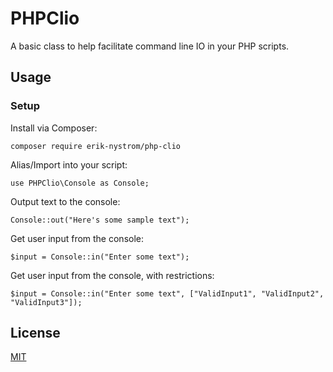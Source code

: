 # PHPClio

A basic class to help facilitate command line IO in your PHP scripts.

## Usage

### Setup

Install via Composer:
```
composer require erik-nystrom/php-clio
```

Alias/Import into your script:
```
use PHPClio\Console as Console;
```

Output text to the console: 
```
Console::out("Here's some sample text");
```

Get user input from the console: 
```
$input = Console::in("Enter some text");
```

Get user input from the console, with restrictions: 
```
$input = Console::in("Enter some text", ["ValidInput1", "ValidInput2", "ValidInput3"]);
```

## License
[MIT](https://choosealicense.com/licenses/mit/)